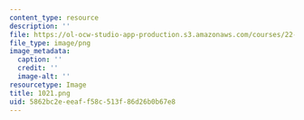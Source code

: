 ```yaml
---
content_type: resource
description: ''
file: https://ol-ocw-studio-app-production.s3.amazonaws.com/courses/22-01-introduction-to-nuclear-engineering-and-ionizing-radiation-fall-2016/5862bc2eeeaff58c513f86d26b0b67e8_1021.png
file_type: image/png
image_metadata:
  caption: ''
  credit: ''
  image-alt: ''
resourcetype: Image
title: 1021.png
uid: 5862bc2e-eeaf-f58c-513f-86d26b0b67e8
---
```


